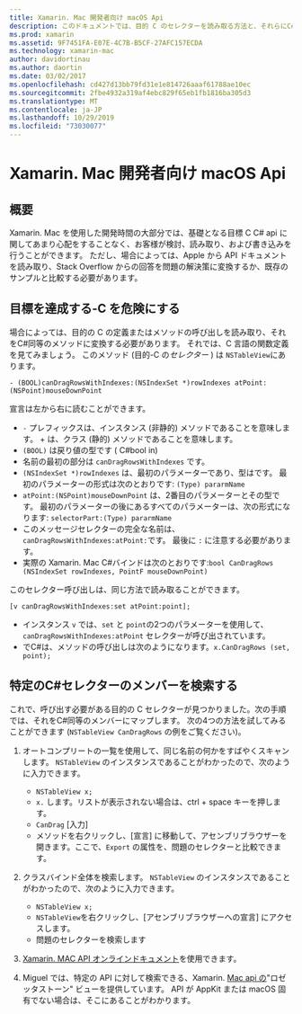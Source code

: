 ```yaml
---
title: Xamarin. Mac 開発者向け macOS Api
description: このドキュメントでは、目的 C のセレクターを読み取る方法と、それらにC#対応するメソッドを Xamarin. Mac アプリで検索する方法について説明します。
ms.prod: xamarin
ms.assetid: 9F7451FA-E07E-4C7B-B5CF-27AFC157ECDA
ms.technology: xamarin-mac
author: davidortinau
ms.author: daortin
ms.date: 03/02/2017
ms.openlocfilehash: cd427d13bb79fd31e1e814726aaaf61788ae10ec
ms.sourcegitcommit: 2fbe4932a319af4ebc829f65eb1fb1816ba305d3
ms.translationtype: MT
ms.contentlocale: ja-JP
ms.lasthandoff: 10/29/2019
ms.locfileid: "73030077"
---
```

# <a name="macos-apis-for-xamarinmac-developers"></a>Xamarin. Mac 開発者向け macOS Api

## <a name="overview"></a>概要

Xamarin. Mac を使用した開発時間の大部分では、基礎となる目標 C C# api に関してあまり心配をすることなく、お客様が検討、読み取り、および書き込みを行うことができます。 ただし、場合によっては、Apple から API ドキュメントを読み取り、Stack Overflow からの回答を問題の解決策に変換するか、既存のサンプルと比較する必要があります。

## <a name="reading-enough-objective-c-to-be-dangerous"></a>目標を達成する-C を危険にする

場合によっては、目的の C の定義またはメソッドの呼び出しを読み取り、それをC#同等のメソッドに変換する必要があります。 それでは、C 言語の関数定義を見てみましょう。 このメソッド (目的-C の*セレクター* ) は `NSTableView`にあります。

```objc
- (BOOL)canDragRowsWithIndexes:(NSIndexSet *)rowIndexes atPoint:(NSPoint)mouseDownPoint
```

宣言は左から右に読むことができます。

- `-` プレフィックスは、インスタンス (非静的) メソッドであることを意味します。 + は、クラス (静的) メソッドであることを意味します。
- `(BOOL)` は戻り値の型です ( C#bool in)
- 名前の最初の部分は `canDragRowsWithIndexes` です。
- `(NSIndexSet *)rowIndexes` は、最初のパラメーターであり、型はです。 最初のパラメーターの形式は次のとおりです: `(Type) pararmName`
- `atPoint:(NSPoint)mouseDownPoint` は、2番目のパラメーターとその型です。 最初のパラメーターの後にあるすべてのパラメーターは、次の形式になります: `selectorPart:(Type) pararmName`
- このメッセージセレクターの完全な名前は、`canDragRowsWithIndexes:atPoint:`です。 最後に `:` に注意する必要があります。
- 実際の Xamarin. Mac C#バインドは次のとおりです:`bool CanDragRows (NSIndexSet rowIndexes, PointF mouseDownPoint)`

このセレクター呼び出しは、同じ方法で読み取ることができます。

```objc
[v canDragRowsWithIndexes:set atPoint:point];
```

- インスタンス `v` では、`set` と `point`の2つのパラメーターを使用して、`canDragRowsWithIndexes:atPoint` セレクターが呼び出されています。
- でC#は、メソッドの呼び出しは次のようになります。`x.CanDragRows (set, point);`

<a name="finding_selector" />

## <a name="finding-the-c-member-for-a-given-selector"></a>特定のC#セレクターのメンバーを検索する

これで、呼び出す必要がある目的の C セレクターが見つかりました。次の手順では、それをC#同等のメンバーにマップします。 次の4つの方法を試してみることができます (`NSTableView CanDragRows` の例をご覧ください)。

1. オートコンプリートの一覧を使用して、同じ名前の何かをすばやくスキャンします。 `NSTableView` のインスタンスであることがわかったので、次のように入力できます。

    - `NSTableView x;`
    - `x.` します。リストが表示されない場合は、ctrl + space キーを押します。
    - `CanDrag` [入力]
    - メソッドを右クリックし、[宣言] に移動して、アセンブリブラウザーを開きます。ここで、`Export` の属性を、問題のセレクターと比較できます。

2. クラスバインド全体を検索します。 `NSTableView` のインスタンスであることがわかったので、次のように入力できます。

    - `NSTableView x;`
    - `NSTableView`を右クリックし、[アセンブリブラウザーへの宣言] にアクセスします。
    - 問題のセレクターを検索します

3. [Xamarin. MAC API オンラインドキュメント](https://docs.microsoft.com/dotnet/api/?view=xamarinmac-3.0)を使用できます。

4. Miguel では、特定の API に対して検索できる、Xamarin. [Mac api の](https://tirania.org/tmp/rosetta.html)"ロゼッタストーン" ビューを提供しています。 API が AppKit または macOS 固有でない場合は、そこにあることがわかります。

<!--
Note: In some cases, the assembly browser can hit a bug where it will open but not jump to the right definition. Keep that tab open, switch back to your source code and try again.
Note: The assembly browser tricks currently only works with Xamarin.Mac Classic. This will be fixed in a future version.
-->
